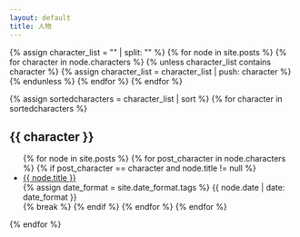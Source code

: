 ```yaml
---
layout: default
title: 人物
---
```

<!-- Look for the name list of all characters -->
{% assign character_list = "" | split: "" %}
{% for node in site.posts %}
    {% for character in node.characters %}
        {% unless character_list contains character %}
            {% assign character_list = character_list | push: character %}
        {% endunless %}
    {% endfor %}
{% endfor %}

<!-- Begin display-->
<div class="well article">
{% assign sortedcharacters = character_list | sort %}
{% for character in sortedcharacters %}
    <a id="{{ character }}" style="position: relative; top: -50px"></a>
    <h2>{{ character }}</h2>
    <ul>
        {% for node in site.posts %}
            {% for post_character in node.characters %}
                {% if post_character == character and node.title != null %}
                    <div class="row" style="margin: 0; padding: 0">
                    <li>
                        <div class="col-md-10" style="margin: 0; padding: 0">
                            <a href="{{ site.baseurl}}{{ node.url }}"> {{ node.title }}</a>
                        </div>
                        <div class="col-md-2" style="margin: 0; padding: 0">
                            <span class="post-date">
                            {% assign date_format = site.date_format.tags %}
                            {{ node.date | date: date_format }}
                            </span>
                        </div>
                    </li>
                    </div>
                    {% break %}
                {% endif %}
            {% endfor %}
        {% endfor %}
    </ul>
{% endfor %}
</div>
